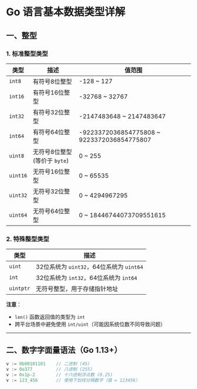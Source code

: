 # Go 语言基本数据类型详解

## 一、整型

### 1. 标准整型类型
| 类型       | 描述                                   | 值范围                                                     |
|------------|----------------------------------------|-----------------------------------------------------------|
| `int8`     | 有符号8位整型                          | -128 ~ 127                                                |
| `int16`    | 有符号16位整型                         | -32768 ~ 32767                                            |
| `int32`    | 有符号32位整型                         | -2147483648 ~ 2147483647                                  |
| `int64`    | 有符号64位整型                         | -9223372036854775808 ~ 9223372036854775807                |
| `uint8`    | 无符号8位整型 (等价于 `byte`)          | 0 ~ 255                                                   |
| `uint16`   | 无符号16位整型                         | 0 ~ 65535                                                 |
| `uint32`   | 无符号32位整型                         | 0 ~ 4294967295                                            |
| `uint64`   | 无符号64位整型                         | 0 ~ 18446744073709551615                                  |

### 2. 特殊整型类型
| 类型       | 描述                                                                 |
|------------|----------------------------------------------------------------------|
| `uint`     | 32位系统为 `uint32`，64位系统为 `uint64`                            |
| `int`      | 32位系统为 `int32`，64位系统为 `int64`                              |
| `uintptr`  | 无符号整型，用于存储指针地址                                         |

**注意**：
- `len()` 函数返回值的类型为 `int`
- 跨平台场景中避免使用 `int/uint`（可能因系统位数不同导致问题）

---

## 二、数字字面量语法（Go 1.13+）
```go
v := 0b00101101    // 二进制 (45)
v := 0o377         // 八进制 (255)
v := 0x1p-2        // 十六进制浮点数 (0.25)
v := 123_456       // 使用下划线分隔数字（值 = 123456）
```
